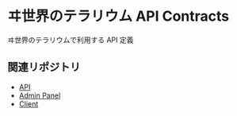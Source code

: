 # ヰ世界のテラリウム API Contracts

ヰ世界のテラリウムで利用する API 定義

## 関連リポジトリ

- [API](https://github.com/sayuprc/isekai-terrarium-api)
- [Admin Panel](https://github.com/sayuprc/isekai-terrarium-admin-panel)
- [Client](https://github.com/sayuprc/isekai-terrarium)
